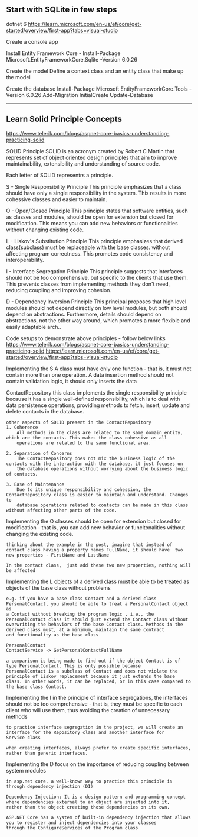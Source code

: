 Start with SQLite in few steps
---------------------------------------------------------------------------------------------------------------
﻿dotnet 6
https://learn.microsoft.com/en-us/ef/core/get-started/overview/first-app?tabs=visual-studio

Create a console app

Install Entity Framework Core
	- Install-Package Microsoft.EntityFrameworkCore.Sqlite -Version 6.0.26

Create the model
	Define a context class and an entity class that make up the model

Create the database
	Install-Package Microsoft EntityFrameworkCore.Tools -Version 6.0.26
	Add-Migration InitialCreate
	Update-Database

--------------------------------------------------------------------------------------------------------------
Learn Solid Principle Concepts
--------------------------------------------------------------------------------------------------------------
https://www.telerik.com/blogs/aspnet-core-basics-understanding-practicing-solid

SOLID Principle
SOLID is an acronym created by Robert C Martin that represents set of object oriented design principles that aim to improve 
maintainability, extensibility and understanding of source code.

Each letter of SOLID representrs a principle.

S - Single Responsibility Principle
This principle emphasizes that a class should have only a single responsibility in the system. This results in more cohessive classes
and easier to maintain.

O - Open/Closed Principle
This principle states that software entities, such as classes and modules, should be open for extension but closed for modification.
This means you can add new behaviors or functionalities without changing existing code.

L - Liskov's Substitution Principle
This principle emphasizes that derived class(subclass) must be replaceable with the base classes. without affecting program correctness.
This promotes code consistency and interoperability.

I - Interface Segregation Principle
This principle suggests that interfaces should not be too comprehensive, but specific to the clients that use them. This prevents classes
from implementing methods they don't need, reducing coupling and improving cohesion.

D - Dependency Inversion Principle
This principal proposes that high level modules should not depend directly on low level modules, but both should depend on abstractions.
Furthermore, details should depend on abstractions, not the other way around, which promotes a more flexible and easily adaptable arch..

Code setups to demonstrate above principles - follow below links
https://www.telerik.com/blogs/aspnet-core-basics-understanding-practicing-solid
https://learn.microsoft.com/en-us/ef/core/get-started/overview/first-app?tabs=visual-studio

Implementing the S
	A class must have only one function - that is, it must not contain more than one operation.
	A data insertion method should not contain validation logic, it should only inserts the data

ContactRepository
	this class implements the single responsibility principle because it has a single well-defined responsibility, which is to deal with 
	data persistence operations, providing methods to fetch, insert, update and delete contacts in the database.

	other aspects of SOLID present in the ContactRepository
	1. Coherence
		All methods in the class are related to the same domain entity, which are the contacts. This makes the class cohessive as all
		operations are related to the same functional area.

	2. Separation of Concerns
		The ContactRepository does not mix the business logic of the contacts with the interaction with the database. it just focuses on
		the database operations without worrying about the business logic of contacts.

	3. Ease of Maintenance
		Due to its unique responsibility and cohession, the ContactRepository class is easier to maintain and understand. Changes to 
		database operations related to contacts can be made in this class without affecting other parts of the code.


Implementing the O
	classes should be open for extension but closed for modification - that is, you can add new behavior or funcitonalities without
	changing the existing code.

	thinking about the example in the post, imagine that instead of contact class having a property names FullName, it should have  two
	new properties - FirstName and LastName

	In the contact class,  just add these two new properties, nothing will be affected


Implementing the L
	objects of a derived class must be able to be treated as objects of the base class without problems

	e.g. if you have a base class Contact and a derived class PersonalContact, you should be able to treat a PersonalContact object as 
	a Contact without breaking the program logic , i.e., the PersonalContact class it should just extend the Contact class without
	overwriting the behaviors of the base Contact class. Methods in the derived class must, at a minimum, maintain the same contract
	and functionality as the base class

	PersonalContact
	ContactService -> GetPersonalContactFullName

	a comparison is being made to find out if the object Contact is of type PersonalContact. This is only possible because 
	PersonalContact is a subclass of Contact and does not violate the principle of Liskov replacement because it just extends the base 
	class. In other words, it can be replaced, or in this case compared to the base class Contact.

Implementing the I
	in the principle of interface segregations, the interfaces should not be too comprehensive - that is, they must be specific to each
	client who will use them, thus avoiding the creation of unnecessary methods

	to practice interface segregation in the project, we will create an interface for the Repository class and another interface for
	Service class

	when creating interfaces, always prefer to create specific interfaces, rather than generic interfaces.

Implementing the D
	focus on the importance of reducing coupling between system modules

	in asp.net core, a well-known way to practice this principle is through dependency injection (DI)

	Dependency Injection: It is a design pattern and programming concept where dependencies external to an object are injected into it,
	rather than the object creating those dependencies on its own.

	ASP.NET Core has a system of built-in dependency injection that allows you to register and inject dependencies into your classes 
	through the ConfigureServices of the Program class
